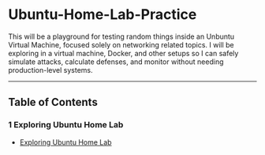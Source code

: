 # Ubuntu-Home-Lab-Practice
This will be a playground for testing random things inside an Unbuntu Virtual Machine, focused solely on networking related topics.
I will be exploring in a virtual machine, Docker, and other setups so I can safely simulate attacks, calculate defenses, and monitor without needing production-level systems. 

---

## Table of Contents

### 1 Exploring Ubuntu Home Lab
- [Exploring Ubuntu Home Lab](1_Exploring_Ubuntu_Home_Lab/ExploringUbuntuHomeLab.md)